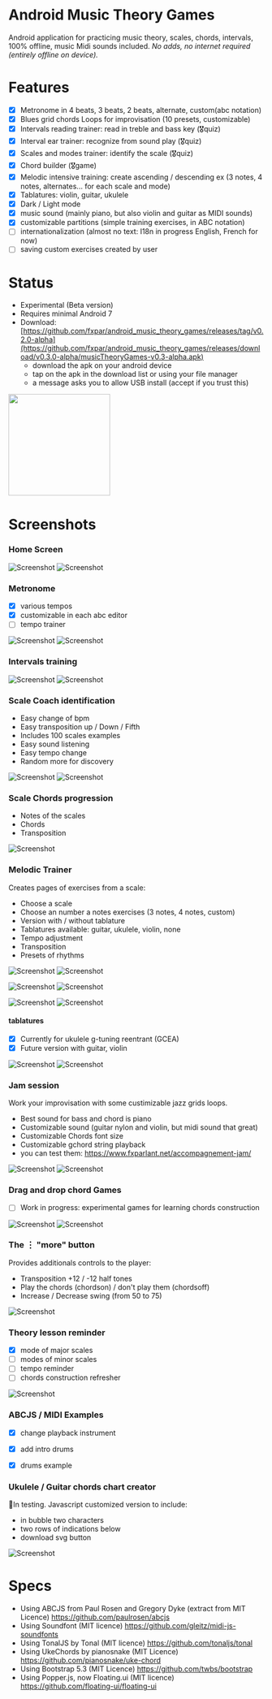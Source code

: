 # Android Music Theory Games
Android application for practicing music theory, scales, chords, intervals, 100% offline, music Midi sounds included.
*No adds, no internet required (entirely offline on device).*

# Features
* [x] Metronome in 4 beats, 3 beats, 2 beats, alternate, custom(abc notation)
* [x] Blues grid chords Loops for improvisation (10 presets, customizable)
* [x] Intervals reading trainer: read in treble and bass key (🎖️quiz)
* [x] Interval ear trainer: recognize from sound play (🎖️quiz)
* [x] Scales and modes trainer: identify the scale (🎖️quiz)
* [x] Chord builder (🎖️game)
* [x] Melodic intensive training: create ascending / descending ex (3 notes, 4 notes, alternates... for each scale and mode)
* [x] Tablatures: violin, guitar, ukulele
* [x] Dark / Light mode
* [x] music sound (mainly piano, but also violin and guitar as MIDI sounds)
* [x] customizable partitions (simple training exercises, in ABC notation)
* [ ] internationalization (almost no text: I18n in progress English, French for now)
* [ ] saving custom exercises created by user

# Status
* Experimental (Beta version)
* Requires minimal Android 7
* Download: [https://github.com/fxpar/android_music_theory_games/releases/tag/v0.2.0-alpha](https://github.com/fxpar/android_music_theory_games/releases/download/v0.3.0-alpha/musicTheoryGames-v0.3-alpha.apk)
  * download the apk on your android device
  * tap on the apk in the download list or using your file manager
  * a message asks you to allow USB install (accept if you trust this)
<img src="./screenshots/androidMusicTheoryGames-v0.3-alpha.apk.svg" width="200" />

# Screenshots

### Home Screen
![Screenshot](./screenshots/index.png) ![Screenshot](./screenshots/index-dark.png) 

### Metronome
*[x] various tempos
*[x] customizable in each abc editor
*[ ] tempo trainer

![Screenshot](./screenshots/metronome-1.png) ![Screenshot](./screenshots/metronome-2.png)


### Intervals training
![Screenshot](./screenshots/interval-bass-dark.png) ![Screenshot](./screenshots/intervals-treble-light.png)

### Scale Coach identification
* Easy change of bpm
* Easy transposition up / Down / Fifth
* Includes 100 scales examples
* Easy sound listening
* Easy tempo change
* Random more for discovery

![Screenshot](./screenshots/scale-name-light-bpm.png) ![Screenshot](./screenshots/scale-name-dark-solution.png) 

### Scale Chords progression
* Notes of the scales
* Chords
* Transposition

![Screenshot](./screenshots/scale-chords.png) 

### Melodic Trainer
Creates pages of exercises from a scale:

* Choose a scale
* Choose an number a notes exercises (3 notes, 4 notes, custom)
* Version with / without tablature
* Tablatures available: guitar, ukulele, violin, none
* Tempo adjustment
* Transposition
* Presets of rhythms

![Screenshot](./screenshots/melodic-trainer-1.png) ![Screenshot](./screenshots/melodic-trainer-2.png) 

![Screenshot](./screenshots/melodic-trainer-3.png) ![Screenshot](./screenshots/melodic-trainer-4.png) 

![Screenshot](./screenshots/melodic-trainer-uke.png) ![Screenshot](./screenshots/melodic-trainer-guitar.png) 

#### tablatures
* [x] Currently for ukulele g-tuning reentrant (GCEA)
* [x] Future version with guitar, violin

![Screenshot](./screenshots/scale-select-dark.png) ![Screenshot](./screenshots/scale-select-light.png)

### Jam session

Work your improvisation with some custimizable jazz grids loops.
* Best sound for bass and chord is piano
* Customizable sound (guitar nylon and violin, but midi sound that great)
* Customizable Chords font size
* Customizable gchord string playback
* you can test them: https://www.fxparlant.net/accompagnement-jam/

![Screenshot](./screenshots/jam-light.png) ![Screenshot](./screenshots/jam-dark.png)

### Drag and drop chord Games
* [ ] Work in progress: experimental games for learning chords construction

![Screenshot](./screenshots/magic-square-chords.png) ![Screenshot](./screenshots/gamme-quiz-light.png)

### The ⋮ "more" button
Provides additionals controls to the player:
* Transposition +12 / -12 half tones
* Play the chords (chordson) / don't play them (chordsoff)
* Increase / Decrease swing (from 50 to 75)

![Screenshot](./screenshots/more.png)


### Theory lesson reminder
* [x] mode of major scales
* [ ] modes of minor scales
* [ ] tempo reminder
* [ ] chords construction refresher

![Screenshot](./screenshots/lesson-modes.png)

### ABCJS / MIDI Examples
* [x] change playback instrument
* [x] add intro drums
* [x] drums example


### Ukulele / Guitar chords chart creator
🚧In testing.
Javascript customized version to include:
* in bubble two characters
* two rows of indications below
* download svg button

![Screenshot](./screenshots/string-chords-charts.png)

# Specs
* Using ABCJS from Paul Rosen and Gregory Dyke (extract from MIT Licence) https://github.com/paulrosen/abcjs
* Using Soundfont (MIT licence) https://github.com/gleitz/midi-js-soundfonts
* Using TonalJS by Tonal (MIT licence) https://github.com/tonaljs/tonal
* Using UkeChords by pianosnake (MIT Licence) https://github.com/pianosnake/uke-chord
* Using Bootstrap 5.3 (MIT Licence) https://github.com/twbs/bootstrap
* Using Popper.js, now Floating.ui (MIT licence) https://github.com/floating-ui/floating-ui





